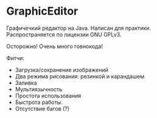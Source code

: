 GraphicEditor
=============
Графичечкий редактор на Java. Написан для практики.
Распространяется по лицензии GNU GPLv3.

Осторожно! Очень много говнокода!

Фитчи:
* Загрузка/сохранение изображений
* Два режима рисования: резинкой и карандашем
* Заливка
* Мультиязычность
* Простота использования
* Быстрота работы.
* Отсутствие багов (?)
